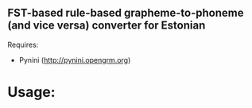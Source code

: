 ## FST-based rule-based grapheme-to-phoneme (and vice versa) converter for Estonian

Requires:
  * Pynini (http://pynini.opengrm.org)
  
# Usage:
    

